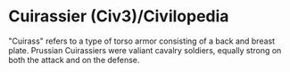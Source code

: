 # Cuirassier (Civ3)/Civilopedia

"Cuirass" refers to a type of torso armor consisting of a back and breast plate. Prussian Cuirassiers were
valiant cavalry soldiers, equally strong on both the attack and on the defense.
